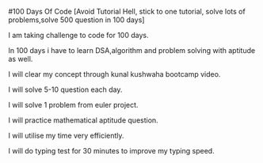 #100 Days Of Code [Avoid Tutorial Hell, stick to one tutorial, solve lots of problems,solve 500 question in 100 days]

I am taking challenge to code for 100 days.

In 100 days i have to learn DSA,algorithm and problem solving with aptitude as well.

I will clear my concept through kunal kushwaha bootcamp video.

I will solve 5-10 question each day.

I will solve 1 problem from euler project.

I will practice mathematical aptitude question.

I will utilise my time very efficiently.

I will do typing test for 30 minutes to improve my typing speed.

